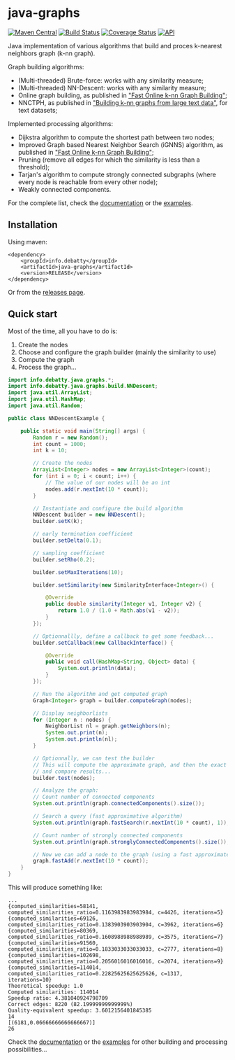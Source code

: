# java-graphs

[![Maven Central](https://maven-badges.herokuapp.com/maven-central/info.debatty/java-graphs/badge.svg)](https://maven-badges.herokuapp.com/maven-central/info.debatty/java-graphs) [![Build Status](https://travis-ci.org/tdebatty/java-graphs.svg?branch=master)](https://travis-ci.org/tdebatty/java-graphs) [![Coverage Status](https://coveralls.io/repos/tdebatty/java-graphs/badge.svg?branch=master&service=github)](https://coveralls.io/github/tdebatty/java-graphs?branch=master) [![API](http://api123.web-d.be/api123-head.svg)](http://api123.web-d.be/api/java-graphs/head/index.html)

Java implementation of various algorithms that build and proces k-nearest neighbors graph (k-nn graph).

Graph building algorithms:
* (Multi-threaded) Brute-force: works with any similarity measure;
* (Multi-threaded) NN-Descent: works with any similarity measure;
* Online graph building, as published in ["Fast Online k-nn Graph Building"](http://arxiv.org/abs/1602.06819);
* NNCTPH, as published in ["Building k-nn graphs from large text data"](http://dx.doi.org/10.1109/BigData.2014.7004276), for text datasets;



Implemented processing algorithms:
* Dijkstra algorithm to compute the shortest path between two nodes;
* Improved Graph based Nearest Neighbor Search (iGNNS) algorithm, as published in ["Fast Online k-nn Graph Building"](http://arxiv.org/abs/1602.06819);
* Pruning (remove all edges for which the similarity is less than a threshold);
* Tarjan's algorithm to compute strongly connected subgraphs (where every node is reachable from every other node);
* Weakly connected components.

For the complete list, check the [documentation](http://api123.io/api/java-graphs/head/index.html) or the [examples](https://github.com/tdebatty/java-graphs/tree/master/src/main/java/info/debatty/java/graphs/examples).


## Installation

Using maven:
```
<dependency>
    <groupId>info.debatty</groupId>
    <artifactId>java-graphs</artifactId>
    <version>RELEASE</version>
</dependency>
```

Or from the [releases page](https://github.com/tdebatty/java-graphs/releases).

## Quick start

Most of the time, all you have to do is:

1. Create the nodes
2. Choose and configure the graph builder (mainly the similarity to use)
3. Compute the graph
4. Process the graph...

```java
import info.debatty.java.graphs.*;
import info.debatty.java.graphs.build.NNDescent;
import java.util.ArrayList;
import java.util.HashMap;
import java.util.Random;

public class NNDescentExample {

    public static void main(String[] args) {
        Random r = new Random();
        int count = 1000;
        int k = 10;

        // Create the nodes
        ArrayList<Integer> nodes = new ArrayList<Integer>(count);
        for (int i = 0; i < count; i++) {
            // The value of our nodes will be an int
            nodes.add(r.nextInt(10 * count));
        }

        // Instantiate and configure the build algorithm
        NNDescent builder = new NNDescent();
        builder.setK(k);

        // early termination coefficient
        builder.setDelta(0.1);

        // sampling coefficient
        builder.setRho(0.2);

        builder.setMaxIterations(10);

        builder.setSimilarity(new SimilarityInterface<Integer>() {

            @Override
            public double similarity(Integer v1, Integer v2) {
                return 1.0 / (1.0 + Math.abs(v1 - v2));
            }
        });

        // Optionnallly, define a callback to get some feedback...
        builder.setCallback(new CallbackInterface() {

            @Override
            public void call(HashMap<String, Object> data) {
                System.out.println(data);
            }
        });

        // Run the algorithm and get computed graph
        Graph<Integer> graph = builder.computeGraph(nodes);

        // Display neighborlists
        for (Integer n : nodes) {
            NeighborList nl = graph.getNeighbors(n);
            System.out.print(n);
            System.out.println(nl);
        }

        // Optionnally, we can test the builder
        // This will compute the approximate graph, and then the exact graph
        // and compare results...
        builder.test(nodes);

        // Analyze the graph:
        // Count number of connected components
        System.out.println(graph.connectedComponents().size());

        // Search a query (fast approximative algorithm)
        System.out.println(graph.fastSearch(r.nextInt(10 * count), 1));

        // Count number of strongly connected components
        System.out.println(graph.stronglyConnectedComponents().size());

        // Now we can add a node to the graph (using a fast approximate algorithm)
        graph.fastAdd(r.nextInt(10 * count));
    }
}
```

This will produce something like:

```
...
{computed_similarities=58141, computed_similarities_ratio=0.1163983983983984, c=4426, iterations=5}
{computed_similarities=69126, computed_similarities_ratio=0.1383903903903904, c=3962, iterations=6}
{computed_similarities=80369, computed_similarities_ratio=0.1608988988988989, c=3575, iterations=7}
{computed_similarities=91560, computed_similarities_ratio=0.1833033033033033, c=2777, iterations=8}
{computed_similarities=102698, computed_similarities_ratio=0.2056016016016016, c=2074, iterations=9}
{computed_similarities=114014, computed_similarities_ratio=0.22825625625625626, c=1317, iterations=10}
Theoretical speedup: 1.0
Computed similarities: 114014
Speedup ratio: 4.381040924798709
Correct edges: 8220 (82.19999999999999%)
Quality-equivalent speedup: 3.6012156401845385
14
[(6181,0.06666666666666667)]
26

```

Check the [documentation](http://api123.io/api/java-graphs/head/index.html) or the [examples](https://github.com/tdebatty/java-graphs/tree/master/src/main/java/info/debatty/java/graphs/examples) for other building and processing possibilities...
